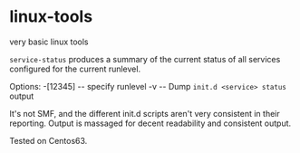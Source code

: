 linux-tools
===========

very basic linux tools


`service-status` produces a summary of the current status of all services configured for the current runlevel.

Options: -[12345] -- specify runlevel
  -v  -- Dump `init.d <service> status` output


It's not SMF, and the different init.d scripts aren't very consistent in their reporting.
Output is massaged for decent readability and consistent output.

Tested on Centos63.
